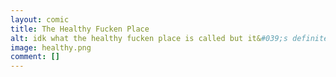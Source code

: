 ```yaml
---
layout: comic
title: The Healthy Fucken Place
alt: idk what the healthy fucken place is called but it&#039;s definitely healthy
image: healthy.png
comment: []
---
```

